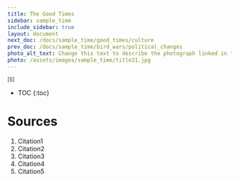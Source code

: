 ```yaml
---
title: The Good Times
sidebar: sample_time
include_sidebar: true
layout: document
next_doc: /docs/sample_time/good_times/culture
prev_doc: /docs/sample_time/bird_wars/political_changes
photo_alt_text: Change this text to describe the photograph linked in "photo".
photo: /assets/images/sample_time/title21.jpg
---
```


<sup>[5]</sup>

* TOC
{:toc}

# Sources

1. Citation1
2. Citation2
3. Citation3
4. Citation4
5. Citation5
